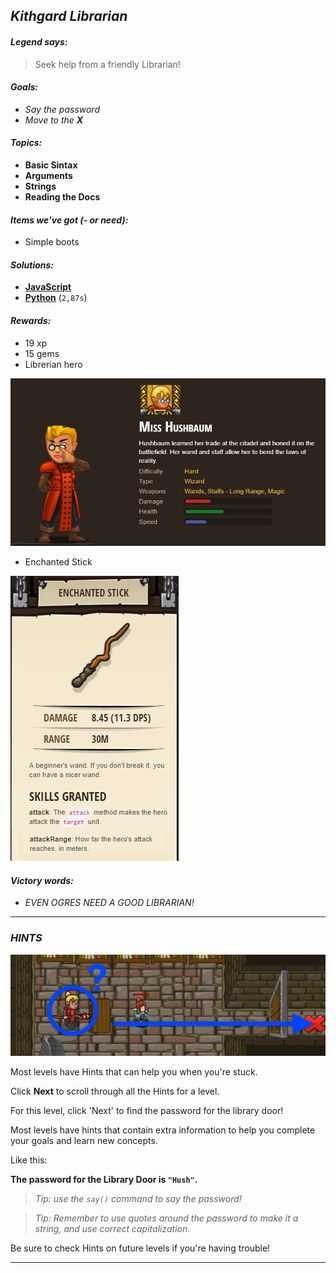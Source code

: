 ## _Kithgard Librarian_

#### _Legend says:_
> Seek help from a friendly Librarian!

#### _Goals:_
+ _Say the password_
+ _Move to the **X**_

#### _Topics:_
+ **Basic Sintax**
+ **Arguments**
+ **Strings**
+ **Reading the Docs**

#### _Items we've got (- or need):_
+ Simple boots

#### _Solutions:_
+ **[JavaScript](kithgardLibrarian.js)**
+ **[Python](kithgard_librarian.py)** (`2,87s`)

#### _Rewards:_
+ 19 xp
+ 15 gems
+ Librerian hero

![](img/librarian.jpg)

+ Enchanted Stick

![](img/enchanted_stick.jpg)

#### _Victory words:_
+ _EVEN OGRES NEED A GOOD LIBRARIAN!_

___

### _HINTS_

![](img/kithgard-librarian.jpeg)

Most levels have Hints that can help you when you're stuck.

Click **Next** to scroll through all the Hints for a level.

For this level, click 'Next' to find the password for the library door!

Most levels have hints that contain extra information to help you complete your goals and learn new concepts.

Like this:

**The password for the Library Door is `"Hush"`.**

> _Tip: use the `say()` command to say the password!_

> _Tip: Remember to use quotes around the password to make it a string, and use correct capitalization._

Be sure to check Hints on future levels if you're having trouble!

___
